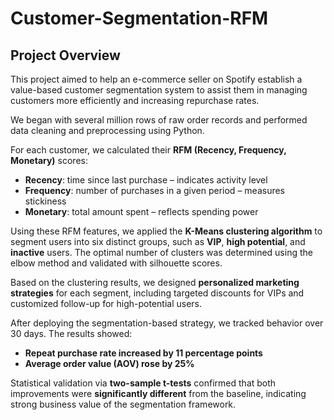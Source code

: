 # Customer-Segmentation-RFM

## Project Overview
This project aimed to help an e-commerce seller on Spotify establish a value-based customer segmentation system to assist them in managing customers more efficiently and increasing repurchase rates.

We began with several million rows of raw order records and performed data cleaning and preprocessing using Python. 

For each customer, we calculated their **RFM (Recency, Frequency, Monetary)** scores:
- **Recency**: time since last purchase – indicates activity level
- **Frequency**: number of purchases in a given period – measures stickiness
- **Monetary**: total amount spent – reflects spending power

Using these RFM features, we applied the **K-Means clustering algorithm** to segment users into six distinct groups, such as **VIP**, **high potential**, and **inactive** users. The optimal number of clusters was determined using the elbow method and validated with silhouette scores.

Based on the clustering results, we designed **personalized marketing strategies** for each segment, including targeted discounts for VIPs and customized follow-up for high-potential users. 

After deploying the segmentation-based strategy, we tracked behavior over 30 days. The results showed:
- **Repeat purchase rate increased by 11 percentage points**
- **Average order value (AOV) rose by 25%**

Statistical validation via **two-sample t-tests** confirmed that both improvements were **significantly different** from the baseline, indicating strong business value of the segmentation framework.
